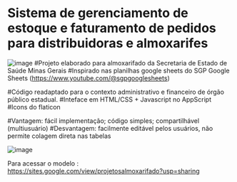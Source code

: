 # Sistema de gerenciamento de estoque e faturamento de pedidos para distribuidoras e almoxarifes
![image](https://github.com/user-attachments/assets/eb91d66c-670e-40cd-8244-81e2fa8e23be)
#Projeto elaborado para almoxarifado da Secretaria de Estado de Saúde Minas Gerais 
#Inspirado nas planilhas google sheets do SGP Google Sheets (https://www.youtube.com/@sgpgooglesheets)

#Código readaptado para o contexto administrativo e financeiro de órgão público estadual. 
#Inteface em HTML/CSS + Javascript no AppScript 
#Icons do flaticon 

#Vantagem:  fácil implementação; código simples;  compartilhável (multiusuário)
#Desvantagem:  facilmente editável pelos usuários, não permite colagem direta nas tabelas


![image](https://github.com/user-attachments/assets/00e75f8a-1187-4e34-9f8b-484680bfb2a1)


Para acessar o modelo : https://sites.google.com/view/projetosalmoxarifado?usp=sharing
